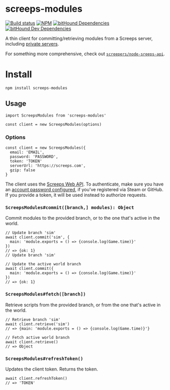 # screeps-modules

[![Build status][travis-ci-badge]][travis-ci] [![NPM][npm-badge]][npm]
[![bitHound Dependencies][bithound-dependencies-badge]][bithound-dependencies] [![bitHound Dev Dependencies][bithound-dev-dependencies-badge]][bithound-dev-dependencies]

A thin client for committing/retrieving modules from a Screeps server, including [private servers](http://support.screeps.com/hc/en-us/articles/213625765-Screeps-private-server-released-).

For something more comprehensive, check out [`screepers/node-sreeps-api`](https://github.com/screepers/node-screeps-api).

# Install

```
npm install screeps-modules
```

## Usage

```
import ScreepsModules from 'screeps-modules'

const client = new ScreepsModules(options)
```

### Options

```
const client = new ScreepsModules({
  email: 'EMAIL',
  password: 'PASSWORD',
  token: 'TOKEN'
  serverUrl: 'https://screeps.com',
  gzip: false
}
```

The client uses the [Screeps Web API](http://support.screeps.com/hc/en-us/articles/203022612-Committing-scripts-using-direct-API-access). To authenticate, make sure you have an [account password configured](https://screeps.com/a/#!/account), if you've registered via Steam or GitHub. If you provide a token, it will be used instead to authorize requests.

### `ScreepsModules#commit([branch,] modules): Object`

Commit modules to the provided branch, or to the one that's active in the world.

```
// Update branch 'sim'
await client.commit('sim', {
  main: 'module.exports = () => {console.log(Game.time)}'
})
// => {ok: 1}
// Update branch 'sim'

// Update the active world branch
await client.commit({
  main: 'module.exports = () => {console.log(Game.time)}'
})
// => {ok: 1}
```

### `ScreepsModules#fetch([branch])`

Retrieve scripts from the provided branch, or from the one that's active in the world.

```
// Retrieve branch 'sim'
await client.retrieve('sim')
// => {main: 'module.exports = () => {console.log(Game.time)}'}

// Fetch active world branch
await client.retrieve()
// => Object
```

### `ScreepsModules#refreshToken()`

Updates the client token. Returns the token.

```
await client.refreshToken()
// => 'TOKEN'
```

[travis-ci]: https://travis-ci.org/langri-sha/screeps-modules
[travis-ci-badge]: https://travis-ci.org/langri-sha/screeps-modules.svg?branch=master
[npm]: https://www.npmjs.com/package/screeps-modules
[npm-badge]: https://img.shields.io/npm/v/screeps-modules.svg
[bithound-dependencies]: https://www.bithound.io/github/langri-sha/screeps-modules/master/dependencies/npm
[bithound-dependencies-badge]: https://www.bithound.io/github/langri-sha/screeps-modules/badges/dependencies.svg
[bithound-dev-dependencies]: https://www.bithound.io/github/langri-sha/screeps-modules/master/dependencies/npm
[bithound-dev-dependencies-badge]: https://www.bithound.io/github/langri-sha/screeps-modules/badges/devDependencies.svg
